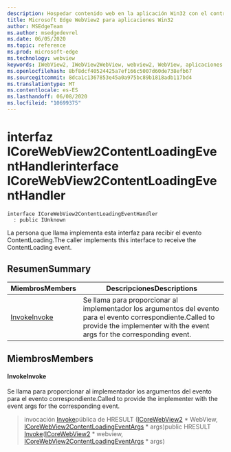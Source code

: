 ```yaml
---
description: Hospedar contenido web en la aplicación Win32 con el control Microsoft Edge WebView2
title: Microsoft Edge WebView2 para aplicaciones Win32
author: MSEdgeTeam
ms.author: msedgedevrel
ms.date: 06/05/2020
ms.topic: reference
ms.prod: microsoft-edge
ms.technology: webview
keywords: IWebView2, IWebView2WebView, webview2, WebView, aplicaciones Win32, Win32, Edge, ICoreWebView2, ICoreWebView2Controller, control de explorador, HTML Edge
ms.openlocfilehash: 8bf8dcf40524425a7ef166c5007d60de738efb67
ms.sourcegitcommit: 8dca1c1367853e45a0a975bc89b1818adb117bd4
ms.translationtype: MT
ms.contentlocale: es-ES
ms.lasthandoff: 06/08/2020
ms.locfileid: "10699375"
---
```

# <span data-ttu-id="53efb-104">interfaz ICoreWebView2ContentLoadingEventHandler</span><span class="sxs-lookup"><span data-stu-id="53efb-104">interface ICoreWebView2ContentLoadingEventHandler</span></span> 

```
interface ICoreWebView2ContentLoadingEventHandler
  : public IUnknown
```

<span data-ttu-id="53efb-105">La persona que llama implementa esta interfaz para recibir el evento ContentLoading.</span><span class="sxs-lookup"><span data-stu-id="53efb-105">The caller implements this interface to receive the ContentLoading event.</span></span>

## <span data-ttu-id="53efb-106">Resumen</span><span class="sxs-lookup"><span data-stu-id="53efb-106">Summary</span></span>

 <span data-ttu-id="53efb-107">Miembros</span><span class="sxs-lookup"><span data-stu-id="53efb-107">Members</span></span>                        | <span data-ttu-id="53efb-108">Descripciones</span><span class="sxs-lookup"><span data-stu-id="53efb-108">Descriptions</span></span>
--------------------------------|---------------------------------------------
[<span data-ttu-id="53efb-109">Invoke</span><span class="sxs-lookup"><span data-stu-id="53efb-109">Invoke</span></span>](#invoke) | <span data-ttu-id="53efb-110">Se llama para proporcionar al implementador los argumentos del evento para el evento correspondiente.</span><span class="sxs-lookup"><span data-stu-id="53efb-110">Called to provide the implementer with the event args for the corresponding event.</span></span>

## <span data-ttu-id="53efb-111">Miembros</span><span class="sxs-lookup"><span data-stu-id="53efb-111">Members</span></span>

#### <span data-ttu-id="53efb-112">Invoke</span><span class="sxs-lookup"><span data-stu-id="53efb-112">Invoke</span></span> 

<span data-ttu-id="53efb-113">Se llama para proporcionar al implementador los argumentos del evento para el evento correspondiente.</span><span class="sxs-lookup"><span data-stu-id="53efb-113">Called to provide the implementer with the event args for the corresponding event.</span></span>

> <span data-ttu-id="53efb-114">invocación [Invoke](#invoke)pública de HRESULT ([ICoreWebView2](icorewebview2.md) \* WebView, [ICoreWebView2ContentLoadingEventArgs](icorewebview2contentloadingeventargs.md) \* args)</span><span class="sxs-lookup"><span data-stu-id="53efb-114">public HRESULT [Invoke](#invoke)([ICoreWebView2](icorewebview2.md) \* webview, [ICoreWebView2ContentLoadingEventArgs](icorewebview2contentloadingeventargs.md) \* args)</span></span>

